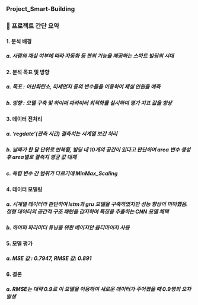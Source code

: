 ### Project_Smart-Building
##### <aside>
### 📢 **프로젝트 간단 요약**

#### 1. **분석 배경**
#####     a. 사람의 재실 여부에 따라 자동화 등 편의 기능을 제공하는 스마트 빌딩의 시대
    
#### 2. **분석 목표 및 방향**
#####     a. 목포 : 이산화탄소, 미세먼지 등의 변수들을 이용하여 제실 인원을 예측
#####     b. 방향 : 모델 구축 및 하이퍼 파라미터 최적화를 실시하여 평가 지표 값을 향상
    
#### 3. **데이터 전처리**
#####     a. ‘regdate’(관측 시간) 결측치는 시계열 보간 처리 
#####     b. 날짜가 한 달 단위로 반복됨, 빌딩 내 10개의 공간이 있다고 판단하여 area 변수 생성 후 area별로 결측치 평균 값 대체
#####     c. 독립 변수 간 범위가 다르기에 MinMax_Scaling
#### 4. **데이터 모델링**
#####     a. 시계열 데이터라 판단하여  lstm과 gru 모델을 구축하였지만 성능 향상이 미미했음. 정형 데이터의 공간적 구조 패턴을 감지하며 특징을 추출하는 CNN 모델 채택 
#####     b. 하이퍼 파라미터 튜닝을 위한 베이지안 옵티마이저 사용 
#### 5. **모델 평가**
#####     a. MSE 값 : 0.7947, RMSE 값: 0.891
#### 6. **결론**
#####     a. RMSE는 대략 0.9로 이 모델을 이용하여 새로운 데이터가 주어졌을 때 0.9명의 오차 발생

